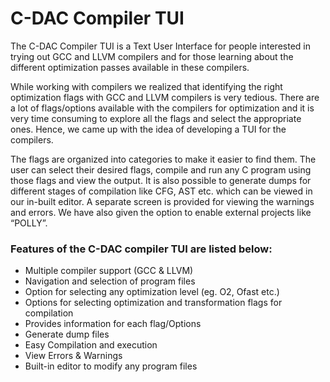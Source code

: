 # C-DAC Compiler TUI


The C-DAC Compiler TUI is a Text User Interface for people interested in trying out GCC and LLVM compilers and for those learning about the different optimization passes available in these compilers. 


While working with compilers we realized that identifying the right optimization flags with GCC and LLVM compilers is very tedious. There are a lot of flags/options available with the compilers for optimization and it is very time consuming to explore all the flags and select the appropriate ones. Hence, we came up with the idea of developing a TUI for the compilers. 


The flags are organized into categories to make it easier to find them. The user can select their desired flags, compile and run any C program using those flags and view the output. It is also possible to generate dumps for different stages of compilation like CFG, AST etc. which can be viewed in our in-built editor. A separate screen is provided for viewing the warnings and errors.
We have also given the option to enable external projects like “POLLY”.




### Features of the C-DAC compiler TUI are listed below:
* Multiple compiler support (GCC & LLVM)
* Navigation and selection of program files
* Option for selecting any optimization level (eg. O2, Ofast etc.)
* Options for selecting optimization and transformation flags for compilation
* Provides information for each flag/Options
* Generate dump files
* Easy Compilation and execution
* View Errors & Warnings
* Built-in editor to modify any program files

